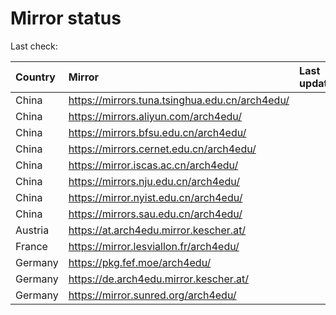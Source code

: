 <script src="./time.js"></script>
# Mirror status
Last check: <script type="text/javascript">localize(1701398122.0336125);</script>

|Country|Mirror|Last update|
|:------|:-----|:----------|
|China|https://mirrors.tuna.tsinghua.edu.cn/arch4edu/|<script type="text/javascript">localize(1701369138);</script>|
|China|https://mirrors.aliyun.com/arch4edu/|<script type="text/javascript">localize(1701369138);</script>|
|China|https://mirrors.bfsu.edu.cn/arch4edu/|<script type="text/javascript">localize(1701369138);</script>|
|China|https://mirrors.cernet.edu.cn/arch4edu/|<script type="text/javascript">localize(1701369138);</script>|
|China|https://mirror.iscas.ac.cn/arch4edu/|<script type="text/javascript">localize(1701369138);</script>|
|China|https://mirrors.nju.edu.cn/arch4edu/|<script type="text/javascript">localize(1701369138);</script>|
|China|https://mirror.nyist.edu.cn/arch4edu/|<script type="text/javascript">localize(1701369138);</script>|
|China|https://mirrors.sau.edu.cn/arch4edu/|<script type="text/javascript">localize(1701369138);</script>|
|Austria|https://at.arch4edu.mirror.kescher.at/|<script type="text/javascript">localize(1701369138);</script>|
|France|https://mirror.lesviallon.fr/arch4edu/|<script type="text/javascript">localize(1701369138);</script>|
|Germany|https://pkg.fef.moe/arch4edu/|<script type="text/javascript">localize(1701369138);</script>|
|Germany|https://de.arch4edu.mirror.kescher.at/|<script type="text/javascript">localize(1701369138);</script>|
|Germany|https://mirror.sunred.org/arch4edu/|<script type="text/javascript">localize(1701369138);</script>|

<script src="./tablefilter/tablefilter.js"></script>
<script src="./table.js"></script>